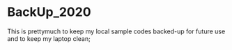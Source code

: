 # BackUp_2020
This is prettymuch to keep my local sample codes backed-up for future use and to keep my laptop clean;

